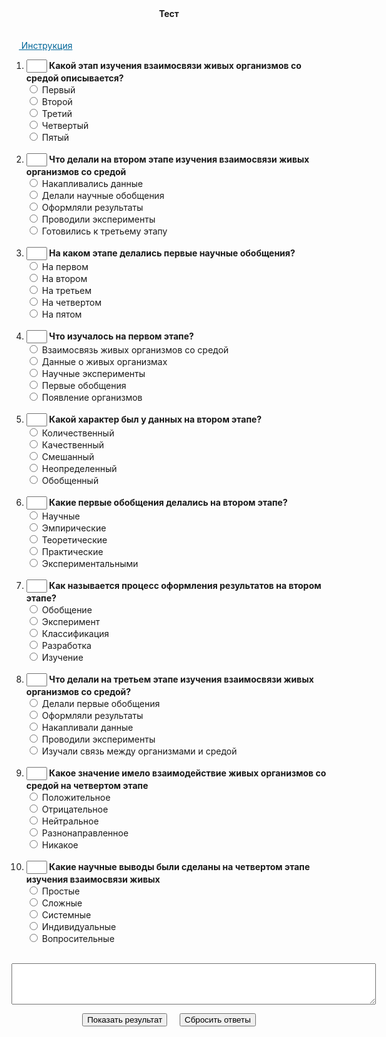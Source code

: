 <script type="text/javascript" language="JavaScript">
 var res="22212112331" 
function check_me()
{
    var count=0
    with(document.test)
{
if (!Q1[0].checked&&!Q1[1].checked&&!Q1[2].checked&&!Q1[3].checked&&!Q1[4].checked)  
{count+=1};  
if (!Q2[0].checked&&!Q2[1].checked&&!Q2[2].checked&&!Q2[3].checked&&!Q2[4].checked)  
{count+=1};  
if (!Q3[0].checked&&!Q3[1].checked&&!Q3[2].checked&&!Q3[3].checked&&!Q3[4].checked)  
{count+=1};  
if (!Q4[0].checked&&!Q4[1].checked&&!Q4[2].checked&&!Q4[3].checked&&!Q4[4].checked)  
{count+=1};  
if (!Q5[0].checked&&!Q5[1].checked&&!Q5[2].checked&&!Q5[3].checked&&!Q5[4].checked)  
{count+=1};  
if (!Q6[0].checked&&!Q6[1].checked&&!Q6[2].checked&&!Q6[3].checked&&!Q6[4].checked)  
{count+=1};  
if (!Q7[0].checked&&!Q7[1].checked&&!Q7[2].checked&&!Q7[3].checked&&!Q7[4].checked)  
{count+=1};  
if (!Q8[0].checked&&!Q8[1].checked&&!Q8[2].checked&&!Q8[3].checked&&!Q8[4].checked)  
{count+=1};  
if (!Q9[0].checked&&!Q9[1].checked&&!Q9[2].checked&&!Q9[3].checked&&!Q9[4].checked)  
{count+=1};  
if (!Q10[0].checked&&!Q10[1].checked&&!Q10[2].checked&&!Q10[3].checked&&!Q10[4].checked)  
{count+=1};  
if (count>0) 
    {alert("Вы выполнили не все задания. Проверьте себя!")  } 
        else answer()
    }
} 
 
function control(k, f1,f2,f3,f4,f5,f6,f7,f8,f9,f10) {
if (k==1&&f1.checked) return true;
if (k==2&&f2.checked) return true;
if (k==3&&f3.checked) return true;
if (k==4&&f4.checked) return true;
if (k==5&&f5.checked) return true;
if (k==6&&f6.checked) return true;
if (k==7&&f7.checked) return true;
if (k==8&&f8.checked) return true;
if (k==9&&f9.checked) return true;
if (k==10&&f10.checked) return true;
return false;
}
 
function answer()
{
answ="";
     with(document)
    {
    answ+=control(res.charAt(0) ,test.Q1[0],test.Q1[1],test.Q1[2],test.Q1[3],test.Q1[4])?"1":"0"
answ+=control(res.charAt(1) ,test.Q2[0],test.Q2[1],test.Q2[2],test.Q2[3],test.Q2[4])?"1":"0"
answ+=control(res.charAt(2) ,test.Q3[0],test.Q3[1],test.Q3[2],test.Q3[3],test.Q3[4])?"1":"0"
answ+=control(res.charAt(3) ,test.Q4[0],test.Q4[1],test.Q4[2],test.Q4[3],test.Q4[4])?"1":"0"
answ+=control(res.charAt(4) ,test.Q5[0],test.Q5[1],test.Q5[2],test.Q5[3],test.Q5[4])?"1":"0"
answ+=control(res.charAt(5) ,test.Q6[0],test.Q6[1],test.Q6[2],test.Q6[3],test.Q6[4])?"1":"0"
answ+=control(res.charAt(6) ,test.Q7[0],test.Q7[1],test.Q7[2],test.Q7[3],test.Q7[4])?"1":"0"
answ+=control(res.charAt(7) ,test.Q8[0],test.Q8[1],test.Q8[2],test.Q8[3],test.Q8[4])?"1":"0"
answ+=control(res.charAt(8) ,test.Q9[0],test.Q9[1],test.Q9[2],test.Q9[3],test.Q9[4])?"1":"0"
answ+=control(res.charAt(9) ,test.Q10[0],test.Q10[1],test.Q10[2],test.Q10[3],test.Q10[4])?"1":"0"
 
showResult();
    }
}
 
function showResult()
{
    var nok=0;
    var i,s;
 
for (i=0; i<answ.length;i++) {nok+=answ.charAt(i)=="1"?1:0;}
if(nok==10) s="ОТЛИЧНО";
if(nok<10) s="ХОРОШО";
if(nok<7.5) s="УДОВЛЕТВОРИТЕЛЬНО";
if (nok<5) s="НЕУДОВЛЕТВОРИТЕЛЬНО";
    document.test.s1.
    value="Количество правильных ответов "+nok+". Ваша оценка  "+s+". Посмотрите на окно рядом с номером вопроса. Если ответ правильный, там (+). Если ответ ошибочен, там (-).";
 
with(document.test)
    {
    if (answ.charAt(0)=="1") {T1.value=" + "} else {T1.value=" - "};
   if (answ.charAt(1)=="1") {T2.value=" + "} else {T2.value=" - "};
   if (answ.charAt(2)=="1") {T3.value=" + "} else {T3.value=" - "};
   if (answ.charAt(3)=="1") {T4.value=" + "} else {T4.value=" - "};
   if (answ.charAt(4)=="1") {T5.value=" + "} else {T5.value=" - "};
   if (answ.charAt(5)=="1") {T6.value=" + "} else {T6.value=" - "};
   if (answ.charAt(6)=="1") {T7.value=" + "} else {T7.value=" - "};
   if (answ.charAt(7)=="1") {T8.value=" + "} else {T8.value=" - "};
   if (answ.charAt(8)=="1") {T9.value=" + "} else {T9.value=" - "};
   if (answ.charAt(9)=="1") {T10.value=" + "} else {T10.value=" - "};
     }
}
function showhide(obj){
    if(obj == 'none') return 'inline';
    else return 'none';
}
</script>
<center><b>Тест</b></center><br/><br/>
&nbsp;&nbsp;&nbsp;<span style="color:#006699;text-decoration:underline;cursor:pointer;" onclick="document.getElementById('instruction').style.display = showhide(document.getElementById('instruction').style.display)">
Инструкция</span>
 <br/>
<div id="instruction" style="display: none; width: 100%;">
<ul>
<li>Выберите один из вариантов в каждом из 10 вопросов;</li>
<li>Нажмите на кнопку "Показать результат";</li>
<li>Скрипт не покажет результат, пока Вы не ответите на все вопросы;</li>
<li>Загляните в окно рядом с номером задания. Если ответ правильный, то там (+). Если Вы ошиблись, там (-).</li>
<li>За каждый правильный ответ начисляется 1 балл;</li>
<li>Оценки: менее 5 баллов - НЕУДОВЛЕТВОРИТЕЛЬНО, от 5 но менее 7.5 - УДОВЛЕТВОРИТЕЛЬНО, 7.5 и менее 10 - ХОРОШО, 10 - ОТЛИЧНО;</li>
<li>Чтобы сбросить результат тестирования, нажать кнопку "Сбросить ответы";</li>
</ul>
</div>
<form name="test"><ol>
<li><INPUT type="text" size="1" name="T1"/><b> Какой этап изучения взаимосвязи живых организмов со средой описывается?</b><br/>
<input type="radio" name="Q1"/> Первый<br />
<input type="radio" name="Q1"/> Второй<br />
<input type="radio" name="Q1"/> Третий<br />
<input type="radio" name="Q1"/> Четвертый<br />
<input type="radio" name="Q1"/> Пятый<br />
<br/></li><li><INPUT type="text" size="1" name="T2"/><b> Что делали на втором этапе изучения взаимосвязи живых организмов со средой</b><br/>
<input type="radio" name="Q2"/> Накапливались данные<br />
<input type="radio" name="Q2"/> Делали научные обобщения<br />
<input type="radio" name="Q2"/> Оформляли результаты<br />
<input type="radio" name="Q2"/> Проводили эксперименты<br />
<input type="radio" name="Q2"/> Готовились к третьему этапу<br />
<br/></li><li><INPUT type="text" size="1" name="T3"/><b> На каком этапе делались первые научные обобщения?</b><br/>
<input type="radio" name="Q3"/> На первом<br />
<input type="radio" name="Q3"/> На втором<br />
<input type="radio" name="Q3"/> На третьем<br />
<input type="radio" name="Q3"/> На четвертом<br />
<input type="radio" name="Q3"/> На пятом<br />
<br/></li><li><INPUT type="text" size="1" name="T4"/><b> Что изучалось на первом этапе?</b><br/>
<input type="radio" name="Q4"/> Взаимосвязь живых организмов со средой<br />
<input type="radio" name="Q4"/> Данные о живых организмах<br />
<input type="radio" name="Q4"/> Научные эксперименты<br />
<input type="radio" name="Q4"/> Первые обобщения<br />
<input type="radio" name="Q4"/> Появление организмов<br />
<br/></li><li><INPUT type="text" size="1" name="T5"/><b> Какой характер был у данных на втором этапе?</b><br/>
<input type="radio" name="Q5"/> Количественный<br />
<input type="radio" name="Q5"/> Качественный<br />
<input type="radio" name="Q5"/> Смешанный<br />
<input type="radio" name="Q5"/> Неопределенный<br />
<input type="radio" name="Q5"/> Обобщенный<br />
<br/></li><li><INPUT type="text" size="1" name="T6"/><b> Какие первые обобщения делались на втором этапе?</b><br/>
<input type="radio" name="Q6"/> Научные<br />
<input type="radio" name="Q6"/> Эмпирические<br />
<input type="radio" name="Q6"/> Теоретические<br />
<input type="radio" name="Q6"/> Практические<br />
<input type="radio" name="Q6"/> Экспериментальными<br />
<br/></li><li><INPUT type="text" size="1" name="T7"/><b> Как называется процесс оформления результатов на втором этапе?</b><br/>
<input type="radio" name="Q7"/> Обобщение<br />
<input type="radio" name="Q7"/> Эксперимент<br />
<input type="radio" name="Q7"/> Классификация<br />
<input type="radio" name="Q7"/> Разработка<br />
<input type="radio" name="Q7"/> Изучение<br />
<br/></li><li><INPUT type="text" size="1" name="T8"/><b> Что делали на третьем этапе изучения взаимосвязи живых организмов со средой?</b><br/>
<input type="radio" name="Q8"/> Делали первые обобщения<br />
<input type="radio" name="Q8"/> Оформляли результаты<br />
<input type="radio" name="Q8"/> Накапливали данные<br />
<input type="radio" name="Q8"/> Проводили эксперименты<br />
<input type="radio" name="Q8"/> Изучали связь между организмами и средой<br />
<br/></li><li><INPUT type="text" size="1" name="T9"/><b> Какое значение имело взаимодействие живых организмов со средой на четвертом этапе</b><br/>
<input type="radio" name="Q9"/> Положительное<br />
<input type="radio" name="Q9"/> Отрицательное<br />
<input type="radio" name="Q9"/> Нейтральное<br />
<input type="radio" name="Q9"/> Разнонаправленное<br />
<input type="radio" name="Q9"/> Никакое<br />
<br/></li><li><INPUT type="text" size="1" name="T10"/><b> Какие научные выводы были сделаны на четвертом этапе изучения взаимосвязи живых</b><br/>
<input type="radio" name="Q10"/> Простые<br />
<input type="radio" name="Q10"/> Сложные<br />
<input type="radio" name="Q10"/> Системные<br />
<input type="radio" name="Q10"/> Индивидуальные<br />
<input type="radio" name="Q10"/> Вопросительные<br />
<br/></li></ol>     
<CENTER>
<P><TEXTAREA name="s1" rows="4" cols="70" readonly> </TEXTAREA> </P>
<INPUT onclick="check_me()" type="button" value="Показать результат"/>&nbsp;&nbsp;&nbsp;&nbsp; 
<INPUT type="reset" value="Сбросить ответы"/> 
</CENTER>        
</form> 
